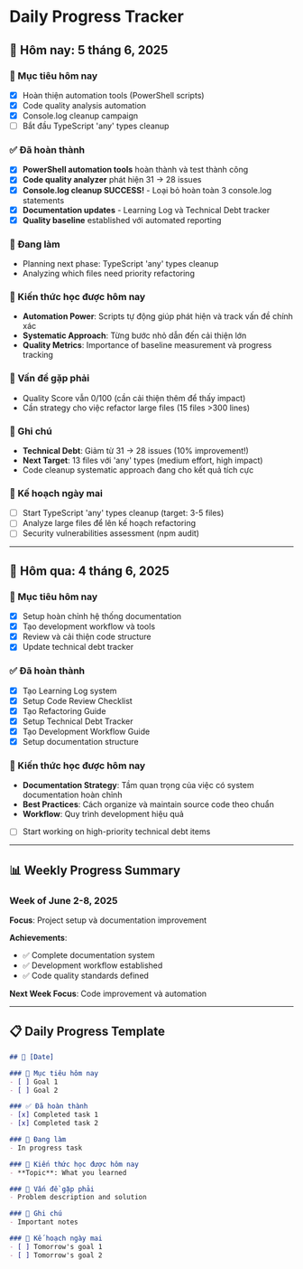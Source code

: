 # Daily Progress Tracker

## 📅 Hôm nay: 5 tháng 6, 2025

### 🎯 Mục tiêu hôm nay
- [x] Hoàn thiện automation tools (PowerShell scripts)
- [x] Code quality analysis automation  
- [x] Console.log cleanup campaign
- [ ] Bắt đầu TypeScript 'any' types cleanup

### ✅ Đã hoàn thành
- [x] **PowerShell automation tools** hoàn thành và test thành công
- [x] **Code quality analyzer** phát hiện 31 → 28 issues
- [x] **Console.log cleanup SUCCESS!** - Loại bỏ hoàn toàn 3 console.log statements
- [x] **Documentation updates** - Learning Log và Technical Debt tracker
- [x] **Quality baseline** established với automated reporting

### 🔄 Đang làm
- Planning next phase: TypeScript 'any' types cleanup
- Analyzing which files need priority refactoring

### 🧠 Kiến thức học được hôm nay
- **Automation Power**: Scripts tự động giúp phát hiện và track vấn đề chính xác
- **Systematic Approach**: Từng bước nhỏ dẫn đến cải thiện lớn
- **Quality Metrics**: Importance of baseline measurement và progress tracking

### 🚧 Vấn đề gặp phải
- Quality Score vẫn 0/100 (cần cải thiện thêm để thấy impact)
- Cần strategy cho việc refactor large files (15 files >300 lines)

### 📝 Ghi chú
- **Technical Debt**: Giảm từ 31 → 28 issues (10% improvement!)
- **Next Target**: 13 files với 'any' types (medium effort, high impact)
- Code cleanup systematic approach đang cho kết quả tích cực

### 🎯 Kế hoạch ngày mai
- [ ] Start TypeScript 'any' types cleanup (target: 3-5 files)
- [ ] Analyze large files để lên kế hoạch refactoring
- [ ] Security vulnerabilities assessment (npm audit)

---

## 📅 Hôm qua: 4 tháng 6, 2025

### 🎯 Mục tiêu hôm nay
- [x] Setup hoàn chỉnh hệ thống documentation
- [x] Tạo development workflow và tools
- [x] Review và cải thiện code structure
- [x] Update technical debt tracker

### ✅ Đã hoàn thành
- [x] Tạo Learning Log system
- [x] Setup Code Review Checklist
- [x] Tạo Refactoring Guide
- [x] Setup Technical Debt Tracker
- [x] Tạo Development Workflow Guide
- [x] Setup documentation structure

### 🧠 Kiến thức học được hôm nay
- **Documentation Strategy**: Tầm quan trọng của việc có system documentation hoàn chỉnh
- **Best Practices**: Cách organize và maintain source code theo chuẩn
- **Workflow**: Quy trình development hiệu quả
- [ ] Start working on high-priority technical debt items

---

## 📊 Weekly Progress Summary

### Week of June 2-8, 2025
**Focus**: Project setup và documentation improvement

**Achievements**:
- ✅ Complete documentation system
- ✅ Development workflow established
- ✅ Code quality standards defined

**Next Week Focus**: Code improvement và automation

---

## 📋 Daily Progress Template

```markdown
## 📅 [Date]

### 🎯 Mục tiêu hôm nay
- [ ] Goal 1
- [ ] Goal 2

### ✅ Đã hoàn thành
- [x] Completed task 1
- [x] Completed task 2

### 🔄 Đang làm
- In progress task

### 🧠 Kiến thức học được hôm nay
- **Topic**: What you learned

### 🚧 Vấn đề gặp phải
- Problem description and solution

### 📝 Ghi chú
- Important notes

### 🎯 Kế hoạch ngày mai
- [ ] Tomorrow's goal 1
- [ ] Tomorrow's goal 2
```